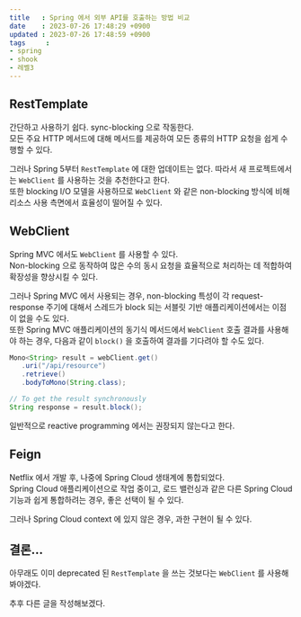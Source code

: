 ```yaml
---
title   : Spring 에서 외부 API를 호출하는 방법 비교
date    : 2023-07-26 17:48:29 +0900
updated : 2023-07-26 17:48:59 +0900
tags     : 
- spring
- shook
- 레벨3
---
```


## RestTemplate

간단하고 사용하기 쉽다. sync-blocking 으로 작동한다.    
모든 주요 HTTP 메서드에 대해 메서드를 제공하여 모든 종류의 HTTP 요청을 쉽게 수행할 수 있다.    

그러나 Spring 5부터 `RestTemplate` 에 대한 업데이트는 없다. 따라서 새 프로젝트에서는 `WebClient` 를 사용하는 것을 추천한다고 한다.    
또한 blocking I/O 모델을 사용하므로 `WebClient` 와 같은 non-blocking 방식에 비해 리소스 사용 측면에서 효율성이 떨어질 수 있다.    

## WebClient

Spring MVC 에서도 `WebClient` 를 사용할 수 있다.     
Non-blocking 으로 동작하여 많은 수의 동시 요청을 효율적으로 처리하는 데 적합하여 확장성을 향상시킬 수 있다.    

그러나 Spring MVC 에서 사용되는 경우, non-blocking 특성이 각 request-response 주기에 대해서 스레드가 block 되는 서블릿 기반 애플리케이션에서는 이점이 없을 수도 있다.     
또한 Spring MVC 애플리케이션의 동기식 메서드에서 `WebClient` 호출 결과를 사용해야 하는 경우, 다음과 같이 `block()` 을 호출하여 결과를 기다려야 할 수도 있다.     

```java
Mono<String> result = webClient.get()
   .uri("/api/resource")
   .retrieve()
   .bodyToMono(String.class);

// To get the result synchronously
String response = result.block();
```

일반적으로 reactive programming 에서는 권장되지 않는다고 한다.

## Feign

Netflix 에서 개발 후, 나중에 Spring Cloud 생태계에 통합되었다.    
Spring Cloud 애플리케이션으로 작업 중이고, 로드 밸런싱과 같은 다른 Spring Cloud 기능과 쉽게 통합하려는 경우, 좋은 선택이 될 수 있다.    

그러나 Spring Cloud context 에 있지 않은 경우, 과한 구현이 될 수 있다.     

## 결론...

아무래도 이미 deprecated 된 `RestTemplate` 을 쓰는 것보다는 `WebClient` 를 사용해봐야겠다.    

추후 다른 글을 작성해보겠다.